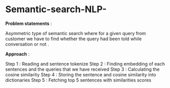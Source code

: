 # Semantic-search-NLP-

**Problem statements** :

Asymmetric type of semantic search where for a given query from customer we have to find whether the query had been told while conversation or not .

**Approach** :

Step 1 : Reading and sentence tokenize
Step 2 : Finding embedding of each sentences and the queries that we have received 
Step 3 : Calculating the cosine similarity 
Step 4 : Storing the sentence and cosine similarity into dictionaries 
Step 5 : Fetching top 5 sentences with similarities scores






















